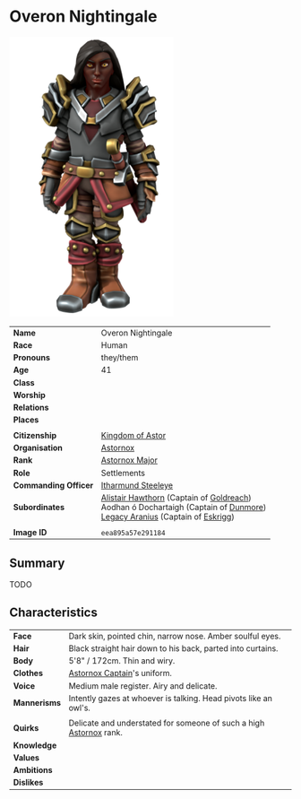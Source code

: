 # Overon Nightingale

<img src="https://raw.githubusercontent.com/jesskelsall/astarus-images/main/people/portraits/eea895a57e291184.png" height="500" />

|||
| --- | --- |
| **Name** | Overon Nightingale | character.3
| **Race** | Human |
| **Pronouns** | they/them |
| **Age** | 41 |
| **Class** | |
| **Worship** | |
| **Relations** | |
| **Places** | |
|||
| **Citizenship** | [Kingdom of Astor](../civilisations/kingdom-of-astor/kingdom-of-astor.md) |
| **Organisation** | [Astornox](../organisations/astornox/astornox.md) |
| **Rank** | [Astornox Major](../organisations/astornox/ranks/astornox-major.md) |
| **Role** | Settlements |
| **Commanding Officer** | [Itharmund Steeleye](itharmund-steeleye.md) |
| **Subordinates** | [Alistair Hawthorn](alistair-hawthorn.md) (Captain of [Goldreach](../civilisations/kingdom-of-astor/SETTLEMENTS/GOLDREACH/README.md))<br />Aodhan ó Dochartaigh (Captain of [Dunmore](../places/cities/dunmore.md))<br />[Legacy Aranius](legacy-aranius.md) (Captain of [Eskrigg](../places/cities/eskrigg.md)) |
|||
| **Image ID** | `eea895a57e291184` |

## Summary

TODO

## Characteristics

| | |
| --- | --- |
| **Face** | Dark skin, pointed chin, narrow nose. Amber soulful eyes. | characteristics.2
| **Hair** | Black straight hair down to his back, parted into curtains. |
| **Body** | 5'8" / 172cm. Thin and wiry. |
| **Clothes** | [Astornox Captain](../organisations/astornox/ranks/astornox-captain.md)'s uniform. |
| **Voice** | Medium male register. Airy and delicate. |
| **Mannerisms** | Intently gazes at whoever is talking. Head pivots like an owl's. |
| | |
| **Quirks** | Delicate and understated for someone of such a high [Astornox](../organisations/astornox/astornox.md) rank. |
| **Knowledge** | |
| **Values** | |
| **Ambitions** | |
| **Dislikes** | |
